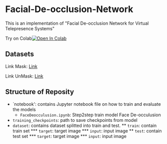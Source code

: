 # Facial-De-occlusion-Network
This is an implementation of "Facial De-occlusion Network for Virtual Telepresence Systems"

Try on Colab[![Open In Colab](https://colab.research.google.com/assets/colab-badge.svg)](https://colab.research.google.com/drive/1OrpR9FAfXnJij0ecQkgE6KGWf7kLt3p3?usp=sharing)

## Datasets

Link Mask: [Link](https://github.com/cabani/MaskedFace-Net.git)

Link UnMask: [Link](https://github.com/NVlabs/ffhq-dataset.git)

## Structure of Reposity
* `notebook': contains Jupyter notebook file on how to train and evaluate the models
    *  `FaceDeocculusion.ipynb`: Step2step train model Face De-occulusion
* `training_checkpoints`: path to save checkpoints from model
* `dataset`: contains dataset splitted into train and test.
   **  `train`: contain train set
      ***  `target`: target image
      ***  `input`: input image
   **  `test`: contain test set
     ***  `target`: target image
     ***  `input`: input image
